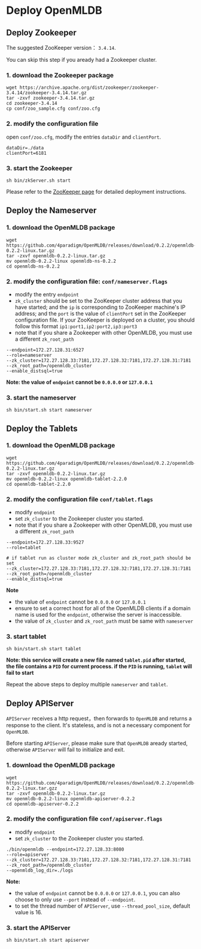 # Deploy OpenMLDB

## Deploy Zookeeper
The suggested ZooKeeper version： `3.4.14`.

You can skip this step if you aready had a Zookeeper cluster.

### 1. download the Zookeeper package

```
wget https://archive.apache.org/dist/zookeeper/zookeeper-3.4.14/zookeeper-3.4.14.tar.gz
tar -zxvf zookeeper-3.4.14.tar.gz
cd zookeeper-3.4.14
cp conf/zoo_sample.cfg conf/zoo.cfg
```

### 2. modify the configuration file
open `conf/zoo.cfg`, modify the entries `dataDir` and `clientPort`.

```
dataDir=./data
clientPort=6181
```

### 3. start the Zookeeper

```
sh bin/zkServer.sh start
```

Please refer to the [ZooKeeper page](https://zookeeper.apache.org/doc/r3.4.14/zookeeperStarted.html) for detailed deployment instructions.

## Deploy the Nameserver
### 1. download the OpenMLDB package

````
wget https://github.com/4paradigm/OpenMLDB/releases/download/0.2.2/openmldb-0.2.2-linux.tar.gz
tar -zxvf openmldb-0.2.2-linux.tar.gz
mv openmldb-0.2.2-linux openmldb-ns-0.2.2
cd openmldb-ns-0.2.2
````

### 2. modify the configuration file: `conf/nameserver.flags`

* modify the entry `endpoint`
* `zk_cluster` should be set to the ZooKeeper cluster address that you have started; and the `ip` is corresponding to ZooKeeper machine's IP address; and the `port` is the value of `clientPort` set in the ZooKeeper configuration file. If your ZooKeeper is deployed on a cluster, you should follow this format `ip1:port1,ip2:port2,ip3:port3`
* note that if you share a Zookeeper with other OpenMLDB, you must use a different `zk_root_path`

```
--endpoint=172.27.128.31:6527
--role=nameserver
--zk_cluster=172.27.128.33:7181,172.27.128.32:7181,172.27.128.31:7181
--zk_root_path=/openmldb_cluster
--enable_distsql=true
```

**Note: the value of `endpoint` cannot be `0.0.0.0` or `127.0.0.1`**

### 3. start the nameserver

```
sh bin/start.sh start nameserver
```

## Deploy the Tablets
### 1. download the OpenMLDB package

```
wget https://github.com/4paradigm/OpenMLDB/releases/download/0.2.2/openmldb-0.2.2-linux.tar.gz
tar -zxvf openmldb-0.2.2-linux.tar.gz
mv openmldb-0.2.2-linux openmldb-tablet-2.2.0
cd openmldb-tablet-2.2.0
```

### 2. modify the configuration file `conf/tablet.flags`
* modify `endpoint`
* set `zk_cluster` to the Zookeeper cluster you started.
* note that if you share a Zookeeper with other OpenMLDB, you must use a different `zk_root_path`

```
--endpoint=172.27.128.33:9527
--role=tablet

# if tablet run as cluster mode zk_cluster and zk_root_path should be set
--zk_cluster=172.27.128.33:7181,172.27.128.32:7181,172.27.128.31:7181
--zk_root_path=/openmldb_cluster
--enable_distsql=true
```

**Note**
* the value of `endpoint` cannot be `0.0.0.0` or `127.0.0.1`
* ensure to set a correct host for all of the OpenMLDB clients if a domain name is used for the `endpoint`, otherwise the server is inaccessible.
* the value of `zk_cluster` and `zk_root_path` must be same with `nameserver`

### 3. start tablet

```
sh bin/start.sh start tablet
```

**Note: this service will create a new file named `tablet.pid` after started, the file contains a `PID` for current process. if the `PID` is running, `tablet` will fail to start**

Repeat the above steps to deploy multiple `nameserver` and `tablet`.

## Deploy APIServer

`APIServer` receives a http request，then forwards to `OpenMLDB` and returns a response to the client. It's stateless, and is not a necessary component for `OpenMLDB`.

Before starting `APIServer`, please make sure that `OpenMLDB` aready started, otherwise `APIServer` will fail to initialize and exit.

### 1. download the OpenMLDB package

```
wget https://github.com/4paradigm/OpenMLDB/releases/download/0.2.2/openmldb-0.2.2-linux.tar.gzz
tar -zxvf openmldb-0.2.2-linux.tar.gz
mv openmldb-0.2.2-linux openmldb-apiserver-0.2.2
cd openmldb-apiserver-0.2.2
```

### 2. modify the configuration file `conf/apiserver.flags`

* modify `endpoint`
* set `zk_cluster` to the Zookeeper cluster you started.

```
./bin/openmldb --endpoint=172.27.128.33:8080
--role=apiserver
--zk_cluster=172.27.128.33:7181,172.27.128.32:7181,172.27.128.31:7181
--zk_root_path=/openmldb_cluster
--openmldb_log_dir=./logs
```

**Note:**

* the value of `endpoint` cannot be `0.0.0.0` or `127.0.0.1`, you can also choose to only use `--port` instead of `--endpoint`.
* to set the thread number of `APIServer`, use `--thread_pool_size`, default value is 16.

### 3. start the APIServer

```
sh bin/start.sh start apiserver
```
